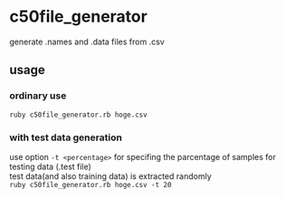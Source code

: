 # c50file_generator
generate .names and .data files from .csv

## usage
### ordinary use
`ruby c50file_generator.rb hoge.csv`
### with test data generation
use option `-t <percentage>` for specifing the parcentage of samples for testing data (.test file)  
test data(and also training data) is extracted randomly  
`ruby c50file_generator.rb hoge.csv -t 20`
